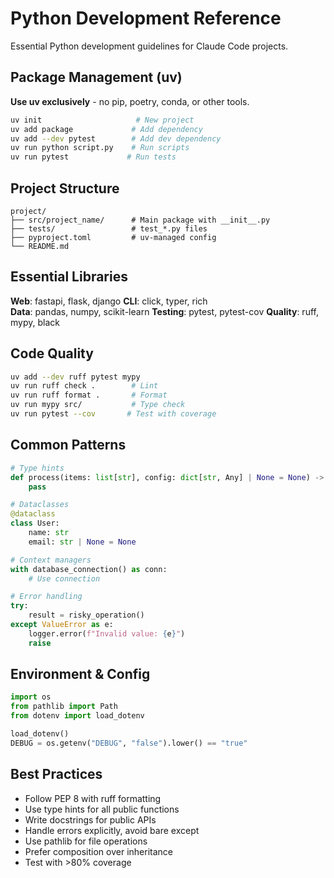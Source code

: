 # Python Development Reference

Essential Python development guidelines for Claude Code projects.

## Package Management (uv)
**Use uv exclusively** - no pip, poetry, conda, or other tools.

```bash
uv init                     # New project
uv add package             # Add dependency  
uv add --dev pytest        # Add dev dependency
uv run python script.py    # Run scripts
uv run pytest             # Run tests
```

## Project Structure
```
project/
├── src/project_name/      # Main package with __init__.py
├── tests/                 # test_*.py files
├── pyproject.toml         # uv-managed config
└── README.md
```

## Essential Libraries
**Web**: fastapi, flask, django
**CLI**: click, typer, rich  
**Data**: pandas, numpy, scikit-learn
**Testing**: pytest, pytest-cov
**Quality**: ruff, mypy, black

## Code Quality
```bash
uv add --dev ruff pytest mypy
uv run ruff check .        # Lint
uv run ruff format .       # Format
uv run mypy src/           # Type check
uv run pytest --cov       # Test with coverage
```

## Common Patterns
```python
# Type hints
def process(items: list[str], config: dict[str, Any] | None = None) -> bool:
    pass

# Dataclasses  
@dataclass
class User:
    name: str
    email: str | None = None

# Context managers
with database_connection() as conn:
    # Use connection

# Error handling
try:
    result = risky_operation()
except ValueError as e:
    logger.error(f"Invalid value: {e}")
    raise
```

## Environment & Config
```python
import os
from pathlib import Path
from dotenv import load_dotenv

load_dotenv()
DEBUG = os.getenv("DEBUG", "false").lower() == "true"
```

## Best Practices
- Follow PEP 8 with ruff formatting
- Use type hints for all public functions
- Write docstrings for public APIs  
- Handle errors explicitly, avoid bare except
- Use pathlib for file operations
- Prefer composition over inheritance
- Test with >80% coverage
